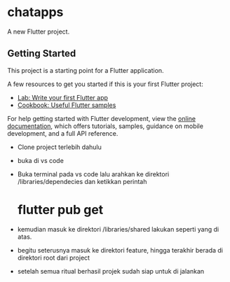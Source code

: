 # chatapps

A new Flutter project.

## Getting Started

This project is a starting point for a Flutter application.

A few resources to get you started if this is your first Flutter project:

- [Lab: Write your first Flutter app](https://docs.flutter.dev/get-started/codelab)
- [Cookbook: Useful Flutter samples](https://docs.flutter.dev/cookbook)

For help getting started with Flutter development, view the
[online documentation](https://docs.flutter.dev/), which offers tutorials,
samples, guidance on mobile development, and a full API reference.

- Clone project terlebih dahulu

- buka di vs code

- Buka terminal pada vs code lalu arahkan ke direktori /libraries/dependecies dan ketikkan perintah

  # flutter pub get

- kemudian masuk ke direktori /libraries/shared lakukan seperti yang di atas.

- begitu seterusnya masuk ke direktori feature, hingga terakhir berada di direktori root dari project

- setelah semua ritual berhasil projek sudah siap untuk di jalankan
